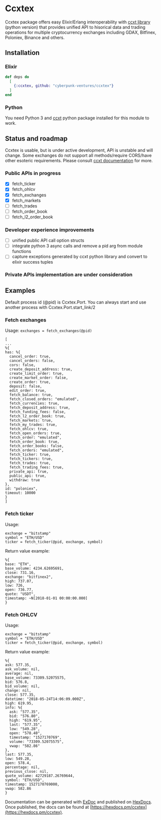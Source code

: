 # Ccxtex

Ccxtex package offers easy Elixir/Erlang interoperability with [ccxt library](https://github.com/ccxt/ccxt) (python version) that provides unified API to hisorical data and trading operations for multiple cryptocurrency exchanges including GDAX, Bitfinex, Poloniex, Binance and others.

## Installation

### Elixir

```elixir
def deps do
  [
    {:ccxtex, github: "cyberpunk-ventures/ccxtex"}
  ]
end
```

### Python

You need Python 3 and [ccxt](https://pypi.org/project/ccxt/) python package installed for this module to work.

## Status and roadmap

Ccxtex is usable, but is under active development, API is unstable and will change. Some exchanges do not support all methods/require CORS/have other esoteric requirements. Please consult [ccxt documentation](https://github.com/ccxt/ccxt) for more.

### Public APIs in progress

- [x] fetch_ticker
- [x] fetch_ohlcv
- [x] fetch_exchanges
- [x] fetch_markets
- [ ] fetch_trades
- [ ] fetch_order_book
- [ ] fetch_l2_order_book

### Developer experience improvements

- [ ] unified public API call option structs
- [ ] integrate python 3 async calls and remove a pid arg from module functions
- [ ] capture exceptions generated by ccxt python library and convert to elixir success tuples

### Private APIs implementation are under consideration

## Examples

Default process id (@pid) is Ccxtex.Port. You can always start and use another process with Ccxtex.Port.start_link/2

### Fetch exchanges

Usage:
`exchanges = fetch_exchanges(@pid)`


```
[
...
%{
has: %{
  cancel_order: true,
  cancel_orders: false,
  cors: false,
  create_deposit_address: true,
  create_limit_order: true,
  create_market_order: false,
  create_order: true,
  deposit: false,
  edit_order: true,
  fetch_balance: true,
  fetch_closed_orders: "emulated",
  fetch_currencies: true,
  fetch_deposit_address: true,
  fetch_funding_fees: false,
  fetch_l2_order_book: true,
  fetch_markets: true,
  fetch_my_trades: true,
  fetch_ohlcv: true,
  fetch_open_orders: true,
  fetch_order: "emulated",
  fetch_order_book: true,
  fetch_order_books: false,
  fetch_orders: "emulated",
  fetch_ticker: true,
  fetch_tickers: true,
  fetch_trades: true,
  fetch_trading_fees: true,
  private_api: true,
  public_api: true,
  withdraw: true
},
id: "poloniex",
timeout: 10000
}
]
```


### Fetch ticker

Usage:

```
exchange = "bitstamp"
symbol = "ETH/USD"
ticker = fetch_ticker(@pid, exchange, symbol)
```

Return value example:
```
%{
base: "ETH",
base_volume: 4234.62695691,
close: 731.16,
exchange: "bitfinex2",
high: 737.07,
low: 726,
open: 736.77,
quote: "USDT",
timestamp: ~N[2018-01-01 00:00:00.000]
}
```

### Fetch OHLCV

Usage:

```
exchange = "bitstamp"
symbol = "ETH/USD"
ticker = fetch_ticker(@pid, exchange, symbol)
```

Return value example:
```
%{
ask: 577.35,
ask_volume: nil,
average: nil,
base_volume: 73309.52075575,
bid: 576.8,
bid_volume: nil,
change: nil,
close: 577.35,
datetime: "2018-05-24T14:06:09.000Z",
high: 619.95,
info: %{
  ask: "577.35",
  bid: "576.80",
  high: "619.95",
  last: "577.35",
  low: "549.28",
  open: "578.40",
  timestamp: "1527170769",
  volume: "73309.52075575",
  vwap: "582.86"
},
last: 577.35,
low: 549.28,
open: 578.4,
percentage: nil,
previous_close: nil,
quote_volume: 42729187.26769644,
symbol: "ETH/USD",
timestamp: 1527170769000,
vwap: 582.86
}
```



Documentation can be generated with [ExDoc](https://github.com/elixir-lang/ex_doc)
and published on [HexDocs](https://hexdocs.pm). Once published, the docs can
be found at [https://hexdocs.pm/ccxtex](https://hexdocs.pm/ccxtex).
